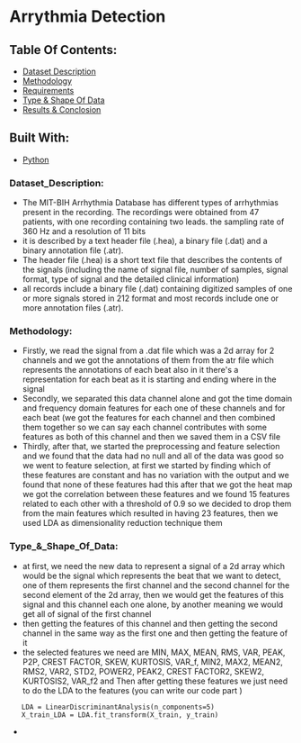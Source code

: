 # Arrythmia Detection 

## Table Of Contents: 
* [Dataset Description](#Dataset_Description)
* [Methodology](#Methodology)
* [Requirements](#Requirements)
* [Type & Shape Of Data](#Type_&_Shape_Of_Data)
* [Results & Conclosion](#Results&Conclousion)

## Built With:
* [Python](#Python)

### Dataset_Description:
* The MIT-BIH Arrhythmia Database has different types of arrhythmias present in the recording. The recordings were obtained from 47 patients, with one recording containing two leads. the sampling rate of 360 Hz and a resolution of 11 bits
* it is described by a text header file (.hea), a binary file (.dat) and a binary annotation file (.atr).
* The header file (.hea) is a short text file that describes the contents of the signals (including the name of signal file, number of samples, signal format, type of signal and the detailed clinical information)
* all records include a binary file (.dat) containing digitized samples of one or more signals stored in 212 format and most records include one or more annotation files (.atr).

### Methodology:
* Firstly, we read the signal from a .dat file which was a 2d array for 2 channels and we got the annotations of them from the atr file which represents the annotations of each beat also in it there's a representation for each beat as it is starting and ending where in the signal 
* Secondly, we separated this data channel alone and got the time domain and frequency domain features for each one of these channels and for each beat (we got the features for each channel and then combined them together so we can say each channel contributes with some features as both of this channel and then we saved them in a CSV file 
* Thirdly, after that, we started the preprocessing and feature selection and we found that the data had no null and all of the data was good so we went to feature selection, at first we started by finding which of these features are constant and has no variation with the output and we found that none of these features had this after that we got the heat map we got the correlation between these features and we found 15 features related to each other with a threshold of 0.9 so we decided to drop them from the main features which resulted in having 23 features, then we used LDA as dimensionality reduction technique them

### Type_&_Shape_Of_Data:
*  at first, we need the new data to represent a signal of a 2d array which would be the signal which represents the beat that we want to detect, one of them represents the first channel and the second channel for the second element of the 2d array, then we would get the features of this signal and this channel each one alone, by another meaning we would get all of signal of the first channel 
*  then getting the features of this channel and then getting the second channel in the same way as the first one and then getting the feature of it
*   the selected features we need are MIN, MAX, MEAN, RMS, VAR, PEAK, P2P, CREST FACTOR, SKEW, KURTOSIS, VAR_f, MIN2, MAX2, MEAN2, RMS2, VAR2, STD2, POWER2, PEAK2, CREST FACTOR2, SKEW2, KURTOSIS2, VAR_f2 and Then after getting these features we just need to do the LDA to the features (you can write our code part )
   
   ```
      LDA = LinearDiscriminantAnalysis(n_components=5)
      X_train_LDA = LDA.fit_transform(X_train, y_train)
   ```
 *

